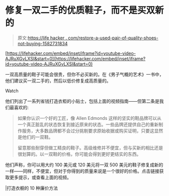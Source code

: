 # 修复一双二手的优质鞋子，而不是买双新的

> 原文:[https://life hacker . com/restore-a-used-pair-of-quality-shoes-not-buying-1582731834](https://lifehacker.com/restore-a-used-pair-of-quality-shoes-instead-of-buying-1582731834)

 [https://lifehacker.com/embed/inset/iframe?id=youtube-video-AJRuXGvLXSI&start=0](https://lifehacker.com/embed/inset/iframe?id=youtube-video-AJRuXGvLXSI&start=0) 

一双高质量的鞋子可能会很贵，但你不必买新的。在《男子气概的艺术》一书中，他们建议买一双二手的，然后以低价修复成高质量的。

Watch

他们列出了一系列省钱打造衣柜的小贴士，包括上面的视频指南——但第二条是我们最喜欢的:

> 如果你认识一个好的工匠，像 Allen Edmonds 这样的坚实的鞋品牌可以从一个真正脏乱的状态恢复到接近原来的状态。一些品牌还提供自己的重新制作服务，大多数品牌都不会过分挑剔要求原始收据或购买证明，只要这显然是他们的一双鞋。
> 
> 留意那些耐穿但做工精良的鞋子。高级维修并不便宜，但与买新的相比还是很划算的。以一双鞋的价格，你可能会得到更好更结实的东西。

他们声称，你可以用大约 100 美元或 120 美元将一双 500 美元的鞋子修复成新的一样——同样，不便宜，但对于你得到的质量来说是一个很好的价格。点击链接获取更多提示，或查看上面的视频。

|打造衣橱的 10 种廉价方法